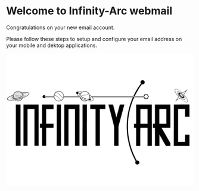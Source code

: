 # Welcome to Infinity-Arc webmail


Congratulations on your new email account. 

Please follow these steps to setup and configure your email address on your mobile and dektop applications.

![image.png](/.attachments/image-d37b6191-c976-4e57-99c3-56b561a2e73e.png)
